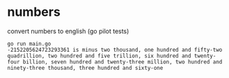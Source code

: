 # numbers
convert numbers to english (go pilot tests)

```
go run main.go
-2152205624723293361 is minus two thousand, one hundred and fifty-two quadrillion, two hundred and five trillion, six hundred and twenty-four billion, seven hundred and twenty-three million, two hundred and ninety-three thousand, three hundred and sixty-one
```